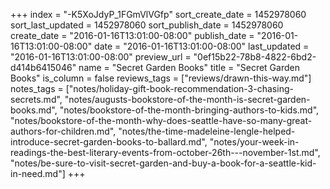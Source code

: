+++
index = "-K5XoJdyP_1FGmVlVGfp"
sort_create_date = 1452978060
sort_last_updated = 1452978060
sort_publish_date = 1452978060
create_date = "2016-01-16T13:01:00-08:00"
publish_date = "2016-01-16T13:01:00-08:00"
date = "2016-01-16T13:01:00-08:00"
last_updated = "2016-01-16T13:01:00-08:00"
preview_url = "0ef15b22-78b8-4822-6bd2-d414b6415046"
name = "Secret Garden Books"
title = "Secret Garden Books"
is_column = false
reviews_tags = ["reviews/drawn-this-way.md"]
notes_tags = ["notes/holiday-gift-book-recommendation-3-chasing-secrets.md", "notes/augusts-bookstore-of-the-month-is-secret-garden-books.md", "notes/bookstore-of-the-month-bringing-authors-to-kids.md", "notes/bookstore-of-the-month-why-does-seattle-have-so-many-great-authors-for-children.md", "notes/the-time-madeleine-lengle-helped-introduce-secret-garden-books-to-ballard.md", "notes/your-week-in-readings-the-best-literary-events-from-october-26th---november-1st.md", "notes/be-sure-to-visit-secret-garden-and-buy-a-book-for-a-seattle-kid-in-need.md"]
+++

